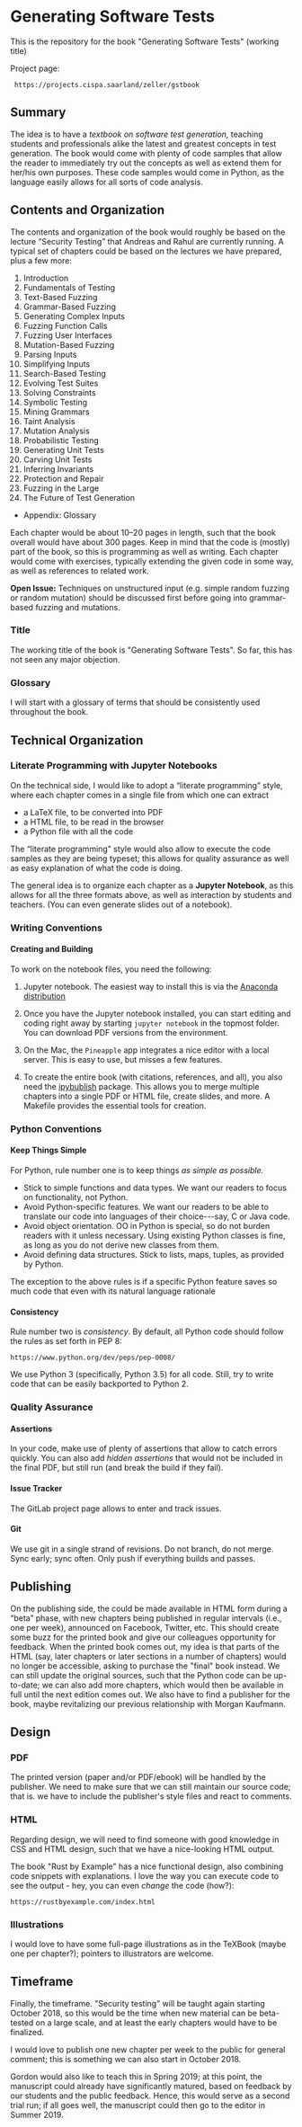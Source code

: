 # Generating Software Tests

This is the repository for the book "Generating Software Tests" (working title)

Project page:

	 https://projects.cispa.saarland/zeller/gstbook

## Summary

The idea is to have a _textbook on software test generation,_ teaching students and professionals alike the latest and greatest concepts in test generation.  The book would come with plenty of code samples that allow the reader to immediately try out the concepts as well as extend them for her/his own purposes.  These code samples would come in Python, as the language easily allows for all sorts of code analysis.

## Contents and Organization

The contents and organization of the book would roughly be based on the lecture “Security Testing” that Andreas and Rahul are currently running.  A typical set of chapters could be based on the lectures we have prepared, plus a few more:

1. Introduction
2. Fundamentals of Testing
3. Text-Based Fuzzing
4. Grammar-Based Fuzzing
5. Generating Complex Inputs
6. Fuzzing Function Calls
7. Fuzzing User Interfaces
8. Mutation-Based Fuzzing
9. Parsing Inputs
10. Simplifying Inputs
11. Search-Based Testing
12. Evolving Test Suites
13. Solving Constraints
14. Symbolic Testing
15. Mining Grammars
16. Taint Analysis
17. Mutation Analysis
18. Probabilistic Testing
19. Generating Unit Tests
20. Carving Unit Tests
21. Inferring Invariants
22. Protection and Repair
23. Fuzzing in the Large
24. The Future of Test Generation
* Appendix: Glossary

Each chapter would be about 10–20 pages in length, such that the book overall would have about 300 pages.  Keep in mind that the code is (mostly) part of the book, so this is programming as well as writing. Each chapter would come with exercises, typically extending the given code in some way, as well as references to related work.

**Open Issue:** Techniques on unstructured input (e.g. simple random fuzzing or random mutation) should be discussed first before going into grammar-based fuzzing and mutations.


### Title

The working title of the book is "Generating Software Tests".  So far, this has not seen any major objection.


### Glossary

I will start with a glossary of terms that should be consistently used throughout the book.


## Technical Organization

### Literate Programming with Jupyter Notebooks

On the technical side, I would like to adopt a “literate programming” style, where each chapter comes in a single file from which one can extract

* a LaTeX file, to be converted into PDF
* a HTML file, to be read in the browser
* a Python file with all the code

The “literate programming" style would also allow to execute the code samples as they are being typeset; this allows for quality assurance as well as easy explanation of what the code is doing.

The general idea is to organize each chapter as a **Jupyter Notebook**, as this allows for all the three formats above, as well as interaction by students and teachers.  (You can even generate slides out of a notebook).


### Writing Conventions

#### Creating and Building

To work on the notebook files, you need the following:

1. Jupyter notebook.  The easiest way to install this is via the [Anaconda distribution](https://www.anaconda.com/download/)

2. Once you have the Jupyter notebook installed, you can start editing and coding right away by starting `jupyter notebook` in the topmost folder.  You can download PDF versions from the environment.

3. On the Mac, the `Pineapple` app integrates a nice editor with a local server.  This is easy to use, but misses a few features.

4. To create the entire book (with citations, references, and all), you also need the [ipybublish](https://github.com/chrisjsewell/ipypublish) package.  This allows you to merge multiple chapters into a single PDF or HTML file, create slides, and more.  A Makefile provides the essential tools for creation.


### Python Conventions

#### Keep Things Simple

For Python, rule number one is to keep things *as simple as possible.*

* Stick to simple functions and data types.  We want our readers to focus on functionality, not Python.
* Avoid Python-specific features.  We want our readers to be able to translate our code into languages of their choice---say, C or Java code.
* Avoid object orientation.  OO in Python is special, so do not burden readers with it unless necessary.  Using existing Python classes is fine, as long as you do not derive new classes from them.
* Avoid defining data structures.  Stick to lists, maps, tuples, as provided by Python.

The exception to the above rules is if a specific Python feature saves so much code that even with its natural language rationale

#### Consistency

Rule number two is *consistency*.  By default, all Python code should follow the rules as set forth in PEP 8:

	https://www.python.org/dev/peps/pep-0008/

We use Python 3 (specifically, Python 3.5) for all code.  Still, try to write code that can be easily backported to Python 2.



### Quality Assurance

#### Assertions

In your code, make use of plenty of assertions that allow to catch errors quickly.  You can also add _hidden assertions_ that would not be included in the final PDF, but still run (and break the build if they fail).


#### Issue Tracker

The GitLab project page allows to enter and track issues.


#### Git

We use git in a single strand of revisions.  Do not branch, do not merge. Sync early; sync often.  Only push if everything builds and passes.


## Publishing

On the publishing side, the could be made available in HTML form during a “beta” phase, with new chapters being published in regular intervals (i.e., one per week), announced on Facebook, Twitter, etc.  This should create some buzz for the printed book and give our colleagues opportunity for feedback.  When the printed book comes out, my idea is that parts of the HTML (say, later chapters or later sections in a number of chapters) would no longer be accessible, asking to purchase the "final" book instead.  We can still update the original sources, such that the Python code can be up-to-date; we can also add more chapters, which would then be available in full until the next edition comes out.  We also have to find a publisher for the book, maybe revitalizing our previous relationship with Morgan Kaufmann.

## Design

### PDF

The printed version (paper and/or PDF/ebook) will be handled by the publisher.  We need to make sure that we can still maintain our source code; that is. we have to include the publisher's style files and react to comments.


### HTML

Regarding design, we will need to find someone with good knowledge in CSS and HTML design, such that we have a nice-looking HTML output.

The book "Rust by Example" has a nice functional design, also combining code snippets with explanations.  I love the way you can execute code to see the output - hey, you can even *change* the code (how?):

	https://rustbyexample.com/index.html


### Illustrations

I would love to have some full-page illustrations as in the TeXBook (maybe one per chapter?); pointers to illustrators are welcome.



## Timeframe

Finally, the timeframe. "Security testing" will be taught again starting October 2018, so this would be the time when new material can be beta-tested on a large scale, and at least the early chapters would have to be finalized.

I would love to publish one new chapter per week to the public for general comment; this is something we can also start in October 2018.

Gordon would also like to teach this in Spring 2019; at this point, the manuscript could already have significantly matured, based on feedback by our students and the public feedback.  Hence, this would serve as a second trial run; if all goes well, the manuscript could then go to the editor in Summer 2019.


